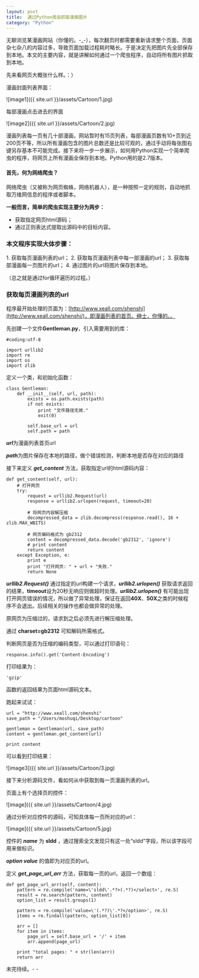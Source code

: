 ```yaml
---
layout: post
title:  通过Python爬虫抓取漫画图片
category: "Python"
---
```


无聊浏览某漫画网站（你懂的。-_-），每次翻页时都需要重新请求整个页面，页面杂七杂八的内容过多，导致页面加载过程耗时略长。于是决定先把图片先全部保存到本地。本文的主要内容，就是讲解如何通过一个爬虫程序，自动将所有图片抓取到本地。

先来看网页大概张什么样。：）

漫画封面列表界面：

![image1]({{ site.url }}/assets/Cartoon/1.jpg)

每部漫画点击进去的界面

![image2]({{ site.url }}/assets/Cartoon/2.jpg)

漫画列表每一页有几十部漫画，网站暂时有15页列表，每部漫画页数有10+页到近200页不等，所以所有漫画包含的图片总数还是比较可观的，通过手动将每张图右键另存基本不可能完成。接下来将一步一步展示，如何用Python实现一个简单爬虫的程序，将网页上所有漫画全保存到本地。Python用的是2.7版本。

<h4>首先，何为网络爬虫？</h4>

网络爬虫（又被称为网页蜘蛛，网络机器人），是一种按照一定的规则，自动地抓取万维网信息的程序或者脚本。


**一般而言，简单的爬虫实现主要分为两步：**

*	获取指定网页html源码；
*	通过正则表达式提取出源码中的目标内容。	

<h3>本文程序实现大体步骤：</h3>
1.	获取每页漫画列表的url；
2.	获取每页漫画列表中每一部漫画的url；
3.	获取每部漫画每一页图片的url；
4.	通过图片的url将图片保存到本地。

（总之就是通过for循环遍历的过程。）

<h3>获取每页漫画列表的url</h3>

程序最开始处理的页面为：[http://www.xeall.com/shenshi](http://www.xeall.com/shenshi/)，即漫画列表的首页。绅士，你懂的。。

先创建一个文件**Gentleman.py**，引入需要用到的库：

	#coding:utf-8
	
	import urllib2
	import re
	import os
	import zlib

定义一个类，和初始化函数：

	class Gentleman:
	    def __init__(self, url, path):
	        exists = os.path.exists(path)
	        if not exists:
	            print "文件路径无效."
	            exit(0)
	
	        self.base_url = url
	        self.path = path


***url***为漫画列表首页url

***path***为图片保存在本地的路径，做个错误检测，判断本地是否存在对应的路径

接下来定义 ***get_content*** 方法，获取指定url的html源码内容：

	def get_content(self, url):
        # 打开网页
        try:
            request = urllib2.Request(url)
            response = urllib2.urlopen(request, timeout=20)

            # 将网页内容解压缩
            decompressed_data = zlib.decompress(response.read(), 16 + zlib.MAX_WBITS)

            # 网页编码格式为 gb2312
            content = decompressed_data.decode('gb2312', 'ignore')
            # print content
            return content
        except Exception, e:
            print e
            print "打开网页: " + url + "失败."
            return None

***urllib2.Request()*** 通过指定的url构建一个请求，***urllib2.urlopen()*** 获取请求返回的结果，**timeout**设为20秒无响应则做超时处理。***urllib2.urlopen()*** 有可能出现打开网页错误的情况，所以做了异常处理，保证在返回**40X**、**50X**之类的时候程序不会退出。后续相关的操作也都会做异常的处理。

原网页为压缩过的，请求到之后必须先进行解压缩处理。

通过 **charset=gb2312** 可知解码所需格式。

判断网页是否为压缩的编码类型，可以通过打印语句：

	response.info().get('Content-Encoding')

打印结果为：

	'gzip'

函数的返回结果为页面html源码文本。

跑起来试试：

	url = "http://www.xeall.com/shenshi"
	save_path = "/Users/moshuqi/Desktop/cartoon"
	
	gentleman = Gentleman(url, save_path)
	content = gentleman.get_content(url)
	
	print content
	
	
可以看到打印结果：

![image3]({{ site.url }}/assets/Cartoon/3.jpg)


接下来分析源码文件，看如何从中获取到每一页漫画列表的url。

页面上有个选择页的控件：

![image]({{ site.url }}/assets/Cartoon/4.jpg)

通过分析对应控件的源码，可知具体每一页所对应的url：

![image]({{ site.url }}/assets/Cartoon/5.jpg)

控件的 ***name*** 为 **sldd** ，通过搜索全文发现只有这一处“sldd”字段，所以该字段可用来做标识。

***option value*** 的值即为对应页的url。

定义 ***get_page_url_arr*** 方法，获取每一页的url，返回一个数组：

	def get_page_url_arr(self, content):
        pattern = re.compile('name=\'sldd\'.*?>(.*?)</select>', re.S)
        result = re.search(pattern, content)
        option_list = result.groups(1)

        pattern = re.compile('value=\'(.*?)\'.*?</option>', re.S)
        items = re.findall(pattern, option_list[0])

        arr = []
        for item in items:
            page_url = self.base_url + '/' + item
            arr.append(page_url)

        print "total pages: " + str(len(arr))
        return arr

未完待续。- -



